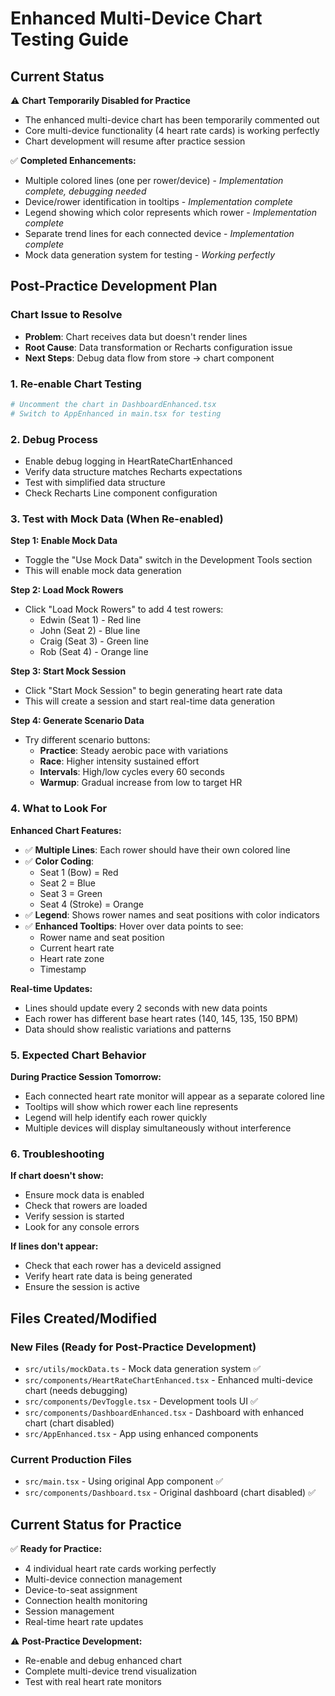 # Enhanced Multi-Device Chart Testing Guide

## Current Status

⚠️ **Chart Temporarily Disabled for Practice**
- The enhanced multi-device chart has been temporarily commented out
- Core multi-device functionality (4 heart rate cards) is working perfectly
- Chart development will resume after practice session

✅ **Completed Enhancements:**
- Multiple colored lines (one per rower/device) - *Implementation complete, debugging needed*
- Device/rower identification in tooltips - *Implementation complete*
- Legend showing which color represents which rower - *Implementation complete*
- Separate trend lines for each connected device - *Implementation complete*
- Mock data generation system for testing - *Working perfectly*

## Post-Practice Development Plan

### Chart Issue to Resolve
- **Problem**: Chart receives data but doesn't render lines
- **Root Cause**: Data transformation or Recharts configuration issue
- **Next Steps**: Debug data flow from store → chart component

### 1. Re-enable Chart Testing
```bash
# Uncomment the chart in DashboardEnhanced.tsx
# Switch to AppEnhanced in main.tsx for testing
```

### 2. Debug Process
- Enable debug logging in HeartRateChartEnhanced
- Verify data structure matches Recharts expectations
- Test with simplified data structure
- Check Recharts Line component configuration

### 3. Test with Mock Data (When Re-enabled)

**Step 1: Enable Mock Data**
- Toggle the "Use Mock Data" switch in the Development Tools section
- This will enable mock data generation

**Step 2: Load Mock Rowers**
- Click "Load Mock Rowers" to add 4 test rowers:
  - Edwin (Seat 1) - Red line
  - John (Seat 2) - Blue line  
  - Craig (Seat 3) - Green line
  - Rob (Seat 4) - Orange line

**Step 3: Start Mock Session**
- Click "Start Mock Session" to begin generating heart rate data
- This will create a session and start real-time data generation

**Step 4: Generate Scenario Data**
- Try different scenario buttons:
  - **Practice**: Steady aerobic pace with variations
  - **Race**: Higher intensity sustained effort
  - **Intervals**: High/low cycles every 60 seconds
  - **Warmup**: Gradual increase from low to target HR

### 4. What to Look For

**Enhanced Chart Features:**
- ✅ **Multiple Lines**: Each rower should have their own colored line
- ✅ **Color Coding**: 
  - Seat 1 (Bow) = Red
  - Seat 2 = Blue
  - Seat 3 = Green
  - Seat 4 (Stroke) = Orange
- ✅ **Legend**: Shows rower names and seat positions with color indicators
- ✅ **Enhanced Tooltips**: Hover over data points to see:
  - Rower name and seat position
  - Current heart rate
  - Heart rate zone
  - Timestamp

**Real-time Updates:**
- Lines should update every 2 seconds with new data points
- Each rower has different base heart rates (140, 145, 135, 150 BPM)
- Data should show realistic variations and patterns

### 5. Expected Chart Behavior

**During Practice Session Tomorrow:**
- Each connected heart rate monitor will appear as a separate colored line
- Tooltips will show which rower each line represents
- Legend will help identify each rower quickly
- Multiple devices will display simultaneously without interference

### 6. Troubleshooting

**If chart doesn't show:**
- Ensure mock data is enabled
- Check that rowers are loaded
- Verify session is started
- Look for any console errors

**If lines don't appear:**
- Check that each rower has a deviceId assigned
- Verify heart rate data is being generated
- Ensure the session is active

## Files Created/Modified

### New Files (Ready for Post-Practice Development)
- `src/utils/mockData.ts` - Mock data generation system ✅
- `src/components/HeartRateChartEnhanced.tsx` - Enhanced multi-device chart (needs debugging)
- `src/components/DevToggle.tsx` - Development tools UI ✅
- `src/components/DashboardEnhanced.tsx` - Dashboard with enhanced chart (chart disabled)
- `src/AppEnhanced.tsx` - App using enhanced components

### Current Production Files
- `src/main.tsx` - Using original App component ✅
- `src/components/Dashboard.tsx` - Original dashboard (chart disabled) ✅

## Current Status for Practice

✅ **Ready for Practice:**
- 4 individual heart rate cards working perfectly
- Multi-device connection management
- Device-to-seat assignment
- Connection health monitoring
- Session management
- Real-time heart rate updates

⚠️ **Post-Practice Development:**
- Re-enable and debug enhanced chart
- Complete multi-device trend visualization
- Test with real heart rate monitors
